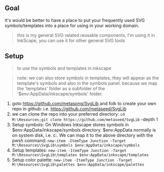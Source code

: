 ## Goal
It's would be better to have a place to put your frequently used SVG symbols/templates into a place for using in your working domain.

> this is my general SVG related reusable components, I'm using it in InkScape, you can use it for other general SVG tools

## Setup
> to use the symbols and templates in inkscape

> note: we can also store symbols in templates, they will appear as the template's symbols and also in the symbols panel. because we map the 'templates' folder as a subfolder of the '$env:AppData/inkscape/symbols' folder.

1. goto https://github.com/metasong/SvgLib and folk to create your own repo in github: i.e. https://github.com/metaseed/SvgLib
1. we can clone the repo into your preferred directory: `cd M:\Resources;git clone https://github.com/metaseed/SvgLib` -depth 1
1. Setup symbols: On Windows Inkscape stores symbols in $env:AppData/inkscape/symbols directory. $env:AppData normally is on system disk, i.e. c:. We can map it to the above directory with the pwsh command: `new-item -ItemType Junction -Target M:\Resources\SvgLib\symbols $env:AppData/inkscape/symbols`
1. Setup templates: `new-item -ItemType Junction -Target M:\Resources\SvgLib\templates $env:AppData/inkscape/templates`
1. Setup color palette: `new-item -ItemType Junction -Target M:\Resources\SvgLib\palettes $env:AppData/inkscape/palettes`